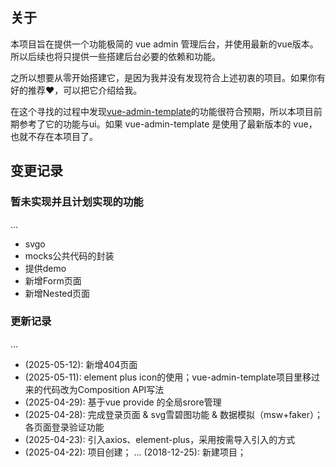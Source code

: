 
## 关于

本项目旨在提供一个功能极简的 vue admin 管理后台，并使用最新的vue版本。所以后续也将只提供一些搭建后台必要的依赖和功能。

之所以想要从零开始搭建它，是因为我并没有发现符合上述初衷的项目。如果你有好的推荐❤️，可以把它介绍给我。

在这个寻找的过程中发现[vue-admin-template](https://github.com/PanJiaChen/vue-admin-template)的功能很符合预期，所以本项目前期参考了它的功能与ui。如果 vue-admin-template 是使用了最新版本的 vue，也就不存在本项目了。

## 变更记录

### 暂未实现并且计划实现的功能

...
* svgo
* mocks公共代码的封装
* 提供demo
* 新增Form页面
* 新增Nested页面

### 更新记录

...

* (2025-05-12): 新增404页面
* (2025-05-11): element plus icon的使用；vue-admin-template项目里移过来的代码改为Composition API写法
* (2025-04-29): 基于vue provide 的全局srore管理
* (2025-04-28): 完成登录页面 & svg雪碧图功能 & 数据模拟（msw+faker）；各页面登录验证功能
* (2025-04-23): 引入axios、element-plus，采用按需导入引入的方式
* (2025-04-22): 项目创建；
...
(2018-12-25): 新建项目；
